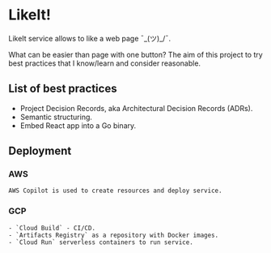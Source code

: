 # LikeIt!

LikeIt service allows to like a web page ¯\_(ツ)_/¯.

What can be easier than page with one button? The aim of this project to try best practices that I know/learn and consider reasonable.

## List of best practices

- Project Decision Records, aka Architectural Decision Records (ADRs).
- Semantic structuring.
- Embed React app into a Go binary.

## Deployment

### AWS
    AWS Copilot is used to create resources and deploy service.

### GCP
    - `Cloud Build` - CI/CD.
    - `Artifacts Registry` as a repository with Docker images.
    - `Cloud Run` serverless containers to run service.
